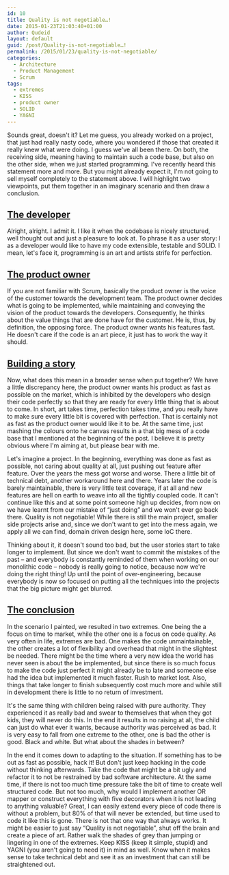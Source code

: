 ```yaml
---
id: 10
title: Quality is not negotiable…!
date: 2015-01-23T21:03:40+01:00
author: Qudeid
layout: default
guid: /post/Quality-is-not-negotiable…!
permalink: /2015/01/23/quality-is-not-negotiable/
categories:
  - Architecture
  - Product Management
  - Scrum
tags:
  - extremes
  - KISS
  - product owner
  - SOLID
  - YAGNI
---
```

Sounds great, doesn't it? Let me guess, you already worked on a project, that just had really nasty code, where you wondered if those that created it really knew what were doing. I guess we've all been there. On both, the receiving side, meaning having to maintain such a code base, but also on the other side, when we just started programming. I've recently heard this statement more and more. But you might already expect it, I'm not going to sell myself completely to the statement above. I will highlight two viewpoints, put them together in an imaginary scenario and then draw a conclusion.

## <u>The developer</u>

Alright, alright. I admit it. I like it when the codebase is nicely structured, well thought out and just a pleasure to look at. To phrase it as a user story: I as a developer would like to have my code extensible, testable and SOLID. I mean, let's face it, programming is an art and artists strife for perfection.

## <u>The product owner</u>

If you are not familiar with Scrum, basically the product owner is the voice of the customer towards the development team. The product owner decides what is going to be implemented, while maintaining and conveying the vision of the product towards the developers. Consequently, he thinks about the value things that are done have for the customer. He is, thus, by definition, the opposing force. The product owner wants his features fast. He doesn't care if the code is an art piece, it just has to work the way it should.

## <u>Building a story</u>

Now, what does this mean in a broader sense when put together? We have a little discrepancy here, the product owner wants his product as fast as possible on the market, which is inhibited by the developers who design their code perfectly so that they are ready for every little thing that is about to come. In short, art takes time, perfection takes time, and you really have to make sure every little bit is covered with perfection. That is certainly not as fast as the product owner would like it to be. At the same time, just mashing the colours onto he canvas results in a that big mess of a code base that I mentioned at the beginning of the post. I believe it is pretty obvious where I'm aiming at, but please bear with me.

Let's imagine a project. In the beginning, everything was done as fast as possible, not caring about quality at all, just pushing out feature after feature. Over the years the mess got worse and worse. There a little bit of technical debt, another workaround here and there. Years later the code is barely maintainable, there is very little test coverage, if at all and new features are hell on earth to weave into all the tightly coupled code. It can't continue like this and at some point someone high up decides, from now on we have learnt from our mistake of “just doing” and we won't ever go back there. Quality is not negotiable! While there is still the main project, smaller side projects arise and, since we don't want to get into the mess again, we apply all we can find, domain driven design here, some IoC there.

Thinking about it, it doesn't sound too bad, but the user stories start to take longer to implement. But since we don't want to commit the mistakes of the past – and everybody is constantly reminded of them when working on our monolithic code – nobody is really going to notice, because now we're doing the right thing! Up until the point of over-engineering, because everybody is now so focused on putting all the techniques into the projects that the big picture might get blurred.

## <u>The conclusion</u>

In the scenario I painted, we resulted in two extremes. One being the a focus on time to market, while the other one is a focus on code quality. As very often in life, extremes are bad. One makes the code unmaintainable, the other creates a lot of flexibility and overhead that might in the slightest be needed. There might be the time where a very new idea the world has never seen is about the be implemented, but since there is so much focus to make the code just perfect it might already be to late and someone else had the idea but implemented it much faster. Rush to market lost. Also, things that take longer to finish subsequently cost much more and while still in development there is little to no return of investment.

It's the same thing with children being raised with pure authority. They experienced it as really bad and swear to themselves that when they got kids, they will never do this. In the end it results in no raising at all, the child can just do what ever it wants, because authority was perceived as bad. It is very easy to fall from one extreme to the other, one is bad the other is good. Black and white. But what about the shades in between?

In the end it comes down to adapting to the situation. If something has to be out as fast as possible, hack it! But don't just keep hacking in the code without thinking afterwards. Take the code that might be a bit ugly and refactor it to not be restrained by bad software architecture. At the same time, if there is not too much time pressure take the bit of time to create well structured code. But not too much, why would I implement another OR mapper or construct everything with five decorators when it is not leading to anything valuable? Great, I can easily extend every piece of code there is without a problem, but 80% of that will never be extended, but time used to code it like this is gone. There is not that one way that always works. It might be easier to just say “Quality is not negotiable”, shut off the brain and create a piece of art. Rather walk the shades of grey than jumping or lingering in one of the extremes. Keep KISS (keep it simple, stupid) and YAGNI (you aren't going to need it) in mind as well. Know when it makes sense to take technical debt and see it as an investment that can still be straightened out.